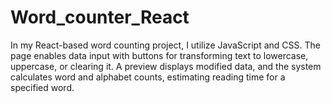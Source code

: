 # Word_counter_React
In my React-based word counting project, I utilize JavaScript and CSS. The page enables data input with buttons for transforming text to lowercase, uppercase, or clearing it. A preview displays modified data, and the system calculates word and alphabet counts, estimating reading time for a specified word.

